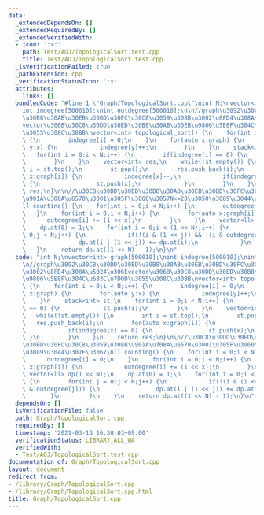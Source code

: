 ```yaml
---
data:
  _extendedDependsOn: []
  _extendedRequiredBy: []
  _extendedVerifiedWith:
  - icon: ':x:'
    path: Test/AOJ/TopologicalSort.test.cpp
    title: Test/AOJ/TopologicalSort.test.cpp
  _isVerificationFailed: true
  _pathExtension: cpp
  _verificationStatusIcon: ':x:'
  attributes:
    links: []
  bundledCode: "#line 1 \"Graph/TopologicalSort.cpp\"\nint N;\nvector<int> graph[500010];\n\
    int indegree[500010];\nint outdegree[500010];\n\n//graph\u3092\u30C8\u30DD\u30ED\
    \u30B8\u30AB\u30EB\u30BD\u30FC\u30C8\u3059\u308B\u3002\u8FD4\u308A\u5024\u306E\
    vector\u306B\u30C8\u30DD\u30ED\u30B8\u30AB\u30EB\u9806\u5E8F\u304C\u683C\u7D0D\
    \u3055\u308C\u308B\nvector<int> topological_sort() {\n    for(int i = 0;i < N;i++)\
    \ {\n        indegree[i] = 0;\n    }\n    for(auto x:graph) {\n        for(auto\
    \ y:x) {\n            indegree[y]++;\n        }\n    }\n    stack<int> st;\n \
    \   for(int i = 0;i < N;i++) {\n        if(indegree[i] == 0) {\n            st.push(i);\n\
    \        }\n    }\n    vector<int> res;\n    while(!st.empty()) {\n        int\
    \ i = st.top();\n        st.pop();\n        res.push_back(i);\n        for(auto\
    \ x:graph[i]) {\n            indegree[x]--;\n            if(indegree[x] == 0)\
    \ {\n                st.push(x);\n            }\n        }\n    }\n    return\
    \ res;\n}\n\n//\u30C8\u30DD\u30ED\u30B8\u30AB\u30EB\u30BD\u30FC\u30C8\u3059\u308B\
    \u901A\u308A\u6570\u3001\u305F\u3060\u3057N<=20\u3050\u3089\u3044\u307E\u3067\n\
    ll counting() {\n    for(int i = 0;i < N;i++) {\n        outdegree[i] = 0;\n \
    \   }\n    for(int i = 0;i < N;i++) {\n        for(auto x:graph[i]) {\n      \
    \      outdegree[i] += (1 << x);\n        }\n    }\n    vector<ll> dp(1 << N);\n\
    \    dp.at(0) = 1;\n    for(int i = 0;i < (1 << N);i++) {\n        for(int j =\
    \ 0;j < N;j++) {\n            if(!(i & (1 << j)) && !(i & outdegree[j])) {\n \
    \               dp.at(i | (1 << j)) += dp.at(i);\n            }\n        }\n \
    \   }\n    return dp.at((1 << N) - 1);\n}\n"
  code: "int N;\nvector<int> graph[500010];\nint indegree[500010];\nint outdegree[500010];\n\
    \n//graph\u3092\u30C8\u30DD\u30ED\u30B8\u30AB\u30EB\u30BD\u30FC\u30C8\u3059\u308B\
    \u3002\u8FD4\u308A\u5024\u306Evector\u306B\u30C8\u30DD\u30ED\u30B8\u30AB\u30EB\
    \u9806\u5E8F\u304C\u683C\u7D0D\u3055\u308C\u308B\nvector<int> topological_sort()\
    \ {\n    for(int i = 0;i < N;i++) {\n        indegree[i] = 0;\n    }\n    for(auto\
    \ x:graph) {\n        for(auto y:x) {\n            indegree[y]++;\n        }\n\
    \    }\n    stack<int> st;\n    for(int i = 0;i < N;i++) {\n        if(indegree[i]\
    \ == 0) {\n            st.push(i);\n        }\n    }\n    vector<int> res;\n \
    \   while(!st.empty()) {\n        int i = st.top();\n        st.pop();\n     \
    \   res.push_back(i);\n        for(auto x:graph[i]) {\n            indegree[x]--;\n\
    \            if(indegree[x] == 0) {\n                st.push(x);\n           \
    \ }\n        }\n    }\n    return res;\n}\n\n//\u30C8\u30DD\u30ED\u30B8\u30AB\u30EB\
    \u30BD\u30FC\u30C8\u3059\u308B\u901A\u308A\u6570\u3001\u305F\u3060\u3057N<=20\u3050\
    \u3089\u3044\u307E\u3067\nll counting() {\n    for(int i = 0;i < N;i++) {\n  \
    \      outdegree[i] = 0;\n    }\n    for(int i = 0;i < N;i++) {\n        for(auto\
    \ x:graph[i]) {\n            outdegree[i] += (1 << x);\n        }\n    }\n   \
    \ vector<ll> dp(1 << N);\n    dp.at(0) = 1;\n    for(int i = 0;i < (1 << N);i++)\
    \ {\n        for(int j = 0;j < N;j++) {\n            if(!(i & (1 << j)) && !(i\
    \ & outdegree[j])) {\n                dp.at(i | (1 << j)) += dp.at(i);\n     \
    \       }\n        }\n    }\n    return dp.at((1 << N) - 1);\n}\n"
  dependsOn: []
  isVerificationFile: false
  path: Graph/TopologicalSort.cpp
  requiredBy: []
  timestamp: '2021-03-13 16:30:03+09:00'
  verificationStatus: LIBRARY_ALL_WA
  verifiedWith:
  - Test/AOJ/TopologicalSort.test.cpp
documentation_of: Graph/TopologicalSort.cpp
layout: document
redirect_from:
- /library/Graph/TopologicalSort.cpp
- /library/Graph/TopologicalSort.cpp.html
title: Graph/TopologicalSort.cpp
---
```

